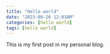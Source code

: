 ```yaml
---
title: "Hello world"
date: "2023-09-26 12:03AM"
categories: [hello world]
tags: [hello world]
---
```


This is my first post in my personal blog.